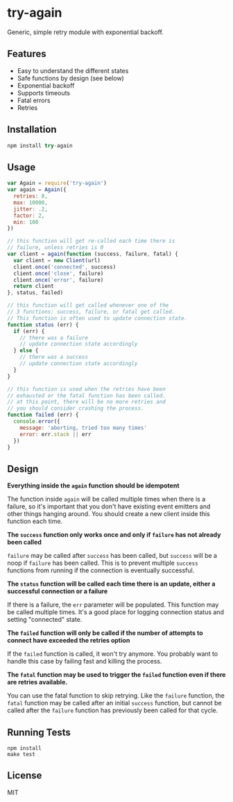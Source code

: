 
# try-again

  Generic, simple retry module with exponential backoff.

## Features

- Easy to understand the different states
- Safe functions by design (see below)
- Exponential backoff
- Supports timeouts
- Fatal errors
- Retries

## Installation

```js
npm install try-again
```

## Usage

```js
var Again = require('try-again')
var again = Again({
  retries: 8,
  max: 10000,
  jitter: .2,
  factor: 2,
  min: 100
})

// this function will get re-called each time there is
// failure, unless retries is 0
var client = again(function (success, failure, fatal) {
  var client = new Client(url)
  client.once('connected', success)
  client.once('close', failure)
  client.once('error', failure)
  return client
}, status, failed)

// this function will get called whenever one of the
// 3 functions: success, failure, or fatal get called.
// This function is often used to update connection state.
function status (err) {
  if (err) {
    // there was a failure
    // update connection state accordingly
  } else {
    // there was a success
    // update connection state accordingly
  }
}

// this function is used when the retries have been
// exhausted or the fatal function has been called.
// at this point, there will be no more retries and
// you should consider crashing the process.
function failed (err) {
  console.error({
    message: 'aborting, tried too many times'
    error: err.stack || err
  })
}
```

## Design

**Everything inside the `again` function should be idempotent**

The function inside `again` will be called multiple times when there is a failure, so it's important that you don't have existing event emitters and other things hanging around. You should create a new client inside this function each time.

**The `success` function only works once and only if `failure` has not already been called**

`failure` may be called after `success` has been called, but `success` will be a noop if `failure` has been called. This is to prevent multiple `success` functions from running if the connection is eventually successful.

**The `status` function will be called each time there is an update, either a successful connection or a failure**

If there is a failure, the `err` parameter will be populated. This function may be called multiple times. It's a good place for logging connection status and setting "connected" state.

**The `failed` function will only be called if the number of attempts to connect have exceeded the retries option**

If the `failed` function is called, it won't try anymore. You probably want to handle this case by failing fast and killing the process.

**The `fatal` function may be used to trigger the `failed` function even if there are retries available.**

You can use the fatal function to skip retrying. Like the `failure` function, the `fatal` function may be called after an initial `success` function, but cannot be called after the `failure` function has previously been called for that cycle.

## Running Tests

```
npm install
make test
```

## License

MIT
